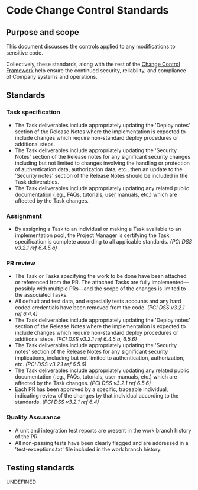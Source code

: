 # Code Change Control Standards

## Purpose and scope

This document discusses the controls applied to any modifications to sensitive code.

Collectively, these standards, along with the rest of the [Change Control Framework](../../change_control/Change%20Control%20Framework.md) help ensure the continued security, reliability, and compliance of Company systems and operations.



## Standards

### Task specification

* <a id="20886EA9-9401-45F7-B072-277FFBC760DD">The Task deliverables include appropriately updating the 'Deploy notes' section of the Release Notes where the implementation is expected to include changes which require non-standard deploy procedures or additional steps.</a>
* <a id="420B60AD-D6FC-454B-8EB2-D7D04A6647E1">The Task deliverables include appropriately updating the 'Security Notes' section of the Release notes for any significant security changes including but not limited to changes involving the handling or protection of authentication data, authorization data, etc., then an update to the 'Security notes' section of the Release Notes should be included in the Task deliverables.</a>
* <a id="B3413448-9914-411B-84E6-E153F8831160">The Task deliverables include appropriately updating any related public documentation (.eg., FAQs, tutorials, user manuals, etc.) which are affected by the Task changes.</a>

### Assignment

* <a id="FCA7962D-D046-4372-BA2D-ECF33D90ED88">By assigning a Task to an individual or making a Task available to an implementation pool, the Project Manager is certifying the Task specification is complete according to all applicable standards.</a> _(PCI DSS v3.2.1 ref 6.4.5.a)_

### PR review

* <a id="A321FC16-A628-420D-9E7C-38F16EF7E76B">The Task or Tasks specifying the work to be done have been attached or referenced from the PR. The attached Tasks are fully implemented—possibly with multiple PRs—and the scope of the changes is limited to the associated Tasks.</a>
* <a id="8FEB945D-C8BE-4411-8080-3961835F9B1A">All default and test data, and especially tests accounts and any hard coded credentials have been removed from the code.</a> _(PCI DSS v3.2.1 ref 6.4.4)_
* <a id="92A70EA0-B795-49AD-9379-DDD78CBF9B05">The Task deliverables include appropriately updating the 'Deploy notes' section of the Release Notes where the implementation is expected to include changes which require non-standard deploy procedures or additional steps.</a> _(PCI DSS v3.2.1 ref 6.4.5.a, 6.5.6)_
* <a id="76816A9C-285F-4D6A-B9F0-A95FD47F41D4">The Task deliverables include appropriately updating the 'Security notes' section of the Release Notes for any significant security implications, including but not limited to authentication, authorization, etc.</a> _(PCI DSS v3.2.1 ref 6.5.6)_
* <a id="B3413448-9914-411B-84E6-E153F8831160">The Task deliverables include appropriately updating any related public documentation (.eg., FAQs, tutorials, user manuals, etc.) which are affected by the Task changes.</a> _(PCI DSS v3.2.1 ref 6.5.6)_
* <a id="3DA11794-6D81-40FE-8945-240C78A738BA">Each PR has been approved by a specific, traceable individual, indicating review of the changes by that individual according to the standards.</a> _(PCI DSS v3.2.1 ref 6.4)_

### Quality Assurance

* <a id="BD933B08-A5F2-4613-B45A-5082C7D18E83">A unit and integration test reports are present in the work branch history of the PR.</a>
* <a id="5D38C63D-E26E-412A-8224-203231FF5216">All non-passing tests have been clearly flagged and are addressed in a 'test-exceptions.txt' file included in the work branch history.</a>

## Testing standards

UNDEFINED

